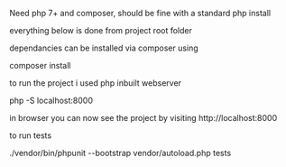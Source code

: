 Need php 7+ and composer, should be fine with a standard php install

everything below is done from project root folder

dependancies can be installed via composer using

composer install

to run the project i used php inbuilt webserver

php -S localhost:8000

in browser you can now see the project by visiting http://localhost:8000

to run tests

./vendor/bin/phpunit --bootstrap vendor/autoload.php tests
